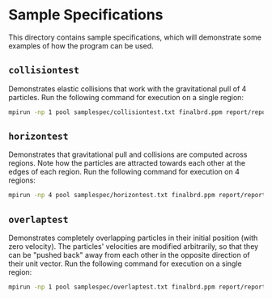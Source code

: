 # Sample Specifications

This directory contains sample specifications, which will demonstrate some examples of how the program can be used.

## `collisiontest`

Demonstrates elastic collisions that work with the gravitational pull of 4 particles. Run the following command for execution on a single region:

```sh
mpirun -np 1 pool samplespec/collisiontest.txt finalbrd.ppm report/report.txt ./animator/frames/collisiontest
```

## `horizontest`

Demonstrates that gravitational pull and collisions are computed across regions. Note how the particles are attracted towards each other at the edges of each region. Run the following command for execution on 4 regions:

```sh
mpirun -np 4 pool samplespec/horizontest.txt finalbrd.ppm report/report.txt ./animator/frames/horizontest
```

## `overlaptest`

Demonstrates completely overlapping particles in their initial position (with zero velocity). The particles' velocities are modified arbitrarily, so that they can be "pushed back" away from each other in the opposite direction of their unit vector. Run the following command for execution on a single region:

```sh
mpirun -np 1 pool samplespec/overlaptest.txt finalbrd.ppm report/report.txt ./animator/frames/overlaptest
```
